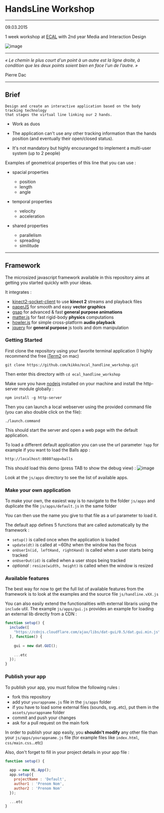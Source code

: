 # HandsLine Workshop

----

09.03.2015

1 week workshop at [ECAL](http://ecal.ch) with 2nd year Media and Interaction Design

![image](https://raw.githubusercontent.com/kikko/ecal_handline_workshop/master/screens/default.png)

----

*« Le chemin le plus court d'un point à un autre est la ligne droite,
à condition que les deux points soient bien en face l'un de l'autre. »*

Pierre Dac

----

## Brief

```
Design and create an interactive application based on the body tracking technology
that stages the virtual line linking our 2 hands.
```

* Work as duos

* The application can't use any other tracking information than the hands position (and eventually their open/closed status).

* It's not mandatory but highly encouranged to implement a multi-user system (up to 2 people)


Examples of geometrical properties of this line that you can use :

- spacial properties
	* position
	* length
	* angle

- temporal properties
	* velocity
	* acceleration

- shared properties
	* parallelism
	* spreading
	* similitude


----


## Framework

The microsized javascript framework available in this repository aims at getting you started quickly with your ideas.

It integrates :

- [kinect2-socket-client](https://github.com/kikko/kinect2-socket-client) to use **kinect 2** streams and playback files
- [paperJS](http://paperjs.org) for smooth and easy **vector graphics**
- [gsap](http://greensock.com/gsap) for advanced & fast **general purpose animations**
- [matter.js](http://brm.io/matter-js) for fast rigid-body **physics** computations
- [howler.js](https://github.com/goldfire/howler.js) for simple cross-platform **audio playback**
- [jquery](https://jquery.com) for **general purpose** js tools and dom manipulation

### Getting Started

First clone the repository using your favorite terminal application (I highly recommend the free [iTerm2](http://iterm2.com) on mac) 
```
git clone https://github.com/kikko/ecal_handline_workshop.git
```

Then enter this directory with `cd ecal_handline_workshop`

Make sure you have [nodejs](http://nodejs.org) installed on your machine and install the http-server module globally :
```
npm install -g http-server
```

Then you can launch a local webserver using the provided command file (you can also double click on the file):
```
./launch.command
```

This should start the server and open a web page with the default application.

To load a different default application you can use the url parameter `?app` for example if you want to load the Balls app :
```
http://localhost:8080?app=balls
```

This should load this demo (press TAB to show the debug view) :
![image](https://raw.githubusercontent.com/kikko/ecal_handline_workshop/master/screens/balls_app.png)

Look at the `js/apps` directory to see the list of available apps.

### Make your own application

To make your own, the easiest way is to navigate to the folder `js/apps` and duplicate the file `js/apps/default.js` in the same folder

You can then use the name you give to that file as a url parameter to load it.

The default app defines 5 functions that are called automatically by the framework :

- `setup()` is called once when the application is loaded
- `update(dt)` is called at ~60hz when the window has the focus
- `onUserIn(id, leftHand, rightHand)` is called when a user starts being tracked
- `onUserOut(id)` is called when a user stops being tracked
- *optional* : `resize(width, height)` is called when the window is resized

### Available features

The best way for now to get the full list of available features from the framework is to look at the examples and the source file `js/handline.vXX.js` 

You can also easily extend the functionalities with external libraris using the `include` util. The example `js/apps/gui.js` provides an example for loading an external lib directly from a CDN :

```javascript
function setup() {
  include([
    "https://cdnjs.cloudflare.com/ajax/libs/dat-gui/0.5/dat.gui.min.js"
  ], function() {
    
    gui = new dat.GUI();
    
    ...etc
  });
}
```

### Publish your app

To publish your app, you must follow the following rules :

- fork this repository
- add your `yourappname.js` file in the `js/apps` folder
- if you have to load some external files (sounds, svg..etc), put them in the `assets/yourappname` folder
- commit and push your changes
- ask for a pull request on the main fork

In order to publish your app easily, you **shouldn't modify**  any other file than your `js/apps/yourappname.js` file (for example files like `index.html`, `css/main.css`...etc)

Also, don't forget to fill in your project details in your app file :
```javascript
function setup() {
  
  app = new HL.App();
  app.setup({
    projectName : 'Default',
    author1 : 'Prenom Nom',
    author2 : 'Prenom Nom'
  });

  ...etc
}
```